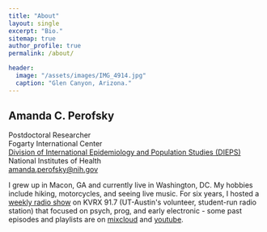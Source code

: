 ```yaml
---
title: "About"
layout: single
excerpt: "Bio."
sitemap: true
author_profile: true
permalink: /about/

header:
  image: "/assets/images/IMG_4914.jpg"
  caption: "Glen Canyon, Arizona."
---
```


## Amanda C. Perofsky
Postdoctoral Researcher <br>
Fogarty International Center<br>
[Division of International Epidemiology and Population Studies (DIEPS)](https://www.fic.nih.gov/About/Staff/Pages/epidemiology-population.aspx)<br>
National Institutes of Health <br>
<amanda.perofsky@nih.gov>

I grew up in Macon, GA and currently live in Washington, DC. My hobbies include hiking, motorcycles, and seeing live music. For six years, I hosted a [weekly radio show](https://www.facebook.com/kvrxpyramid/) on KVRX 91.7 (UT-Austin's volunteer, student-run radio station) that focused on psych, prog, and early electronic - some past episodes and playlists are on [mixcloud](https://www.mixcloud.com/amanda-perofsky/) and [youtube](https://www.youtube.com/channel/UCEroWMrtC54xit3wEkDLkuw).